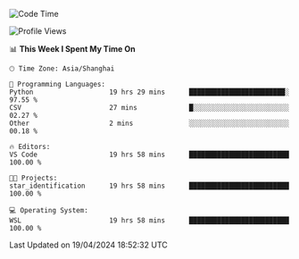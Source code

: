 <!--START_SECTION:waka-->
![Code Time](http://img.shields.io/badge/Code%20Time-1%2C627%20hrs%2039%20mins-blue)

![Profile Views](http://img.shields.io/badge/Profile%20Views-5-blue)

📊 **This Week I Spent My Time On** 

```text
🕑︎ Time Zone: Asia/Shanghai

💬 Programming Languages: 
Python                   19 hrs 29 mins      ████████████████████████░   97.55 % 
CSV                      27 mins             █░░░░░░░░░░░░░░░░░░░░░░░░   02.27 % 
Other                    2 mins              ░░░░░░░░░░░░░░░░░░░░░░░░░   00.18 % 

🔥 Editors: 
VS Code                  19 hrs 58 mins      █████████████████████████   100.00 % 

🐱‍💻 Projects: 
star_identification      19 hrs 58 mins      █████████████████████████   100.00 % 

💻 Operating System: 
WSL                      19 hrs 58 mins      █████████████████████████   100.00 % 
```


 Last Updated on 19/04/2024 18:52:32 UTC
<!--END_SECTION:waka-->